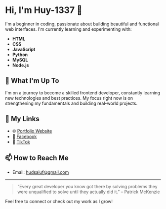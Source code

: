 
# Hi, I'm Huy-1337 👋

I'm a beginner in coding, passionate about building beautiful and functional web interfaces. I'm currently learning and experimenting with:

- **HTML**
- **CSS**
- **JavaScript**
- **Python**
- **MySQL**
- **Node.js**

## 🌱 What I'm Up To

I'm on a journey to become a skilled frontend developer, constantly learning new technologies and best practices. My focus right now is on strengthening my fundamentals and building real-world projects.

## 🚀 My Links

- 🌐 [Portfolio Website](https://huy-1337-profile.infinityfree.me/)
- 📘 [Facebook](https://www.facebook.com/profile.php?id=61574008702515)
- 🎵 [TikTok](https://www.tiktok.com/@ln.lo510)

## 📫 How to Reach Me

- Email: hudsaiuf@gmail.com

---

> “Every great developer you know got there by solving problems they were unqualified to solve until they actually did it.” – Patrick McKenzie

Feel free to connect or check out my work as I grow!
````

